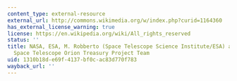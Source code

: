 ```yaml
---
content_type: external-resource
external_url: http://commons.wikimedia.org/w/index.php?curid=1164360
has_external_license_warning: true
license: https://en.wikipedia.org/wiki/All_rights_reserved
status: ''
title: NASA, ESA, M. Robberto (Space Telescope Science Institute/ESA) and the Hubble
  Space Telescope Orion Treasury Project Team
uid: 1310b18d-e69f-4137-bf0c-ac83d770f783
wayback_url: ''
---
```

